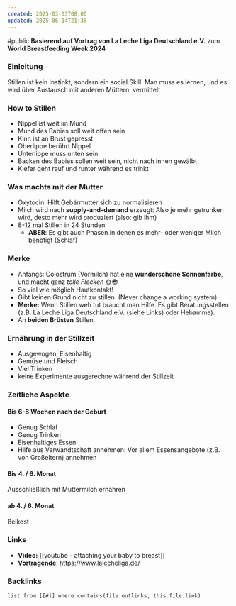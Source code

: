 ```yaml
---
created: 2025-03-03T08:00
updated: 2025-06-14T21:38
---
```

#public 
**Basierend auf Vortrag von La Leche Liga Deutschland e.V.** zum  **World Breastfeeding Week 2024**

### Einleitung
Stillen ist kein Instinkt, sondern ein social Skill. Man muss es lernen, und es wird über Austausch mit anderen Müttern. vermittelt

### How to Stillen
- Nippel ist weit im Mund
- Mund des Babies soll weit offen sein
- Kinn ist an Brust gepresst
- Oberlippe berührt Nippel
- Unterlippe muss unten sein
- Backen des Babies sollen weit sein, nicht nach innen gewälbt
- Kiefer geht rauf und runter während es trinkt

### Was machts mit der Mutter
- Oxytocin: Hilft Gebärmutter sich zu normalisieren
- Milch wird nach **supply-and-demand** erzeugt: Also je mehr getrunken wird, desto mehr wird produziert (also: gib ihm)
- 8-12 mal Stillen in 24 Stunden
	- **ABER**: Es gibt auch Phasen in denen es mehr- oder weniger Milch benötigt (Schlaf)

### Merke
- Anfangs: Colostrum (Vormilch) hat eine **wunderschöne Sonnenfarbe**, und macht ganz *tolle Flecken* 🌞😎
- So viel wie möglich Hautkontakt!
- Gibt keinen Grund nicht zu stillen. (Never change a working system)
- **Merke:** Wenn Stillen weh tut braucht man Hilfe. Es gibt Beratungsstellen (z.B. La Leche Liga Deutschland e.V. (siehe Links) oder Hebamme). 
- An **beiden Brüsten** Stillen. 

### Ernährung in der Stillzeit
- Ausgewogen, Eisenhaltig
-  Gemüse und Fleisch
- Viel Trinken
- keine Experimente ausgerechne während der Stillzeit

### Zeitliche Aspekte
#### Bis 6-8 Wochen nach der Geburt
- Genug Schlaf
- Genug Trinken
- Eisenhaltiges Essen
- Hilfe aus Verwandtschaft annehmen: Vor allem Essensangebote (z.B. von Großeltern) annehmen

#### Bis 4. / 6. Monat
Ausschließlich mit Muttermilch ernähren

#### ab 4. / 6. Monat
Beikost



### Links
- **Video:** [[youtube - attaching your baby to breast]]
- **Vortragende**: https://www.lalecheliga.de/

### Backlinks
```dataview 
list from [[#]] where contains(file.outlinks, this.file.link)
```
